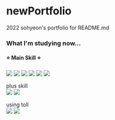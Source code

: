 # newPortfolio
2022 sohyeon's portfolio for README.md

### What I'm studying now...
#### :star: Main Skill :star: <br />
<img src="https://img.shields.io/badge/HTML-E34F26?style=flat-square&logo=HTML5&logoColor=white"/> <img src="https://img.shields.io/badge/CSS-1572B6?style=flat-square&logo=CSS3&logoColor=white"/> <img src="https://img.shields.io/badge/SCSS-CC6699?style=flat-square&logo=Sass&logoColor=white"/> <img src="https://img.shields.io/badge/JAVASCRIPT-F7DF1E?style=flat-square&logo=JavaScript&logoColor=white"/> <img src="https://img.shields.io/badge/JQEURY-0769AD?style=flat-square&logo=jQeury&logoColor=white"/> <img src="https://img.shields.io/badge/GULP-CF4647?style=flat-square&logo=gulp&logoColor=white"/>

plus skill <br />
<img src="https://img.shields.io/badge/REACT-61DAFB?style=flat-square&logo=React&logoColor=white"/> <img src="https://img.shields.io/badge/MySQL-4479A1?style=flat-square&logo=MySQL&logoColor=white"/>

using toll <br />
<img src="https://img.shields.io/badge/VSCODE-007ACC?style=flat-square&logo=Visual Studio Code&logoColor=white"/> <img src="https://img.shields.io/badge/adobeXD-FF61F6?style=flat-square&logo=Adobe XD&logoColor=white"/> 
